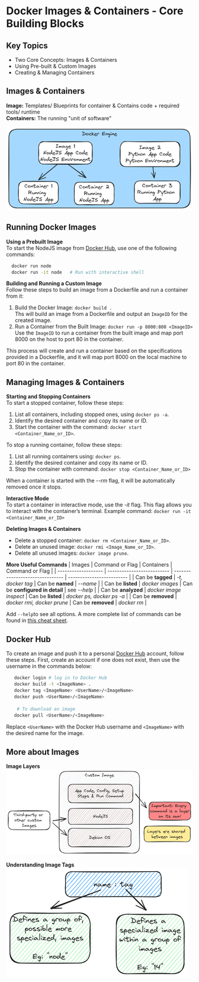 # Docker Images & Containers - Core Building Blocks

## Key Topics

- Two Core Concepts: Images & Containers
- Using Pre-built & Custom Images
- Creating & Managing Containers

## Images & Containers

**Image:** Templates/ Blueprints for container & Contains code + required tools/ runtime<br />
**Containers:** The running "unit of software"

![docker_engine](./docs/image-container.excalidraw.png)

## Running Docker Images

**Using a Prebuilt Image**<br />
To start the NodeJS image from [Docker Hub](https://hub.docker.com/_/node), use one of the following commands:

```bash
  docker run node
  docker run -it node   # Run with interactive shell
```

**Building and Running a Custom Image**<br />
Follow these steps to build an image from a Dockerfile and run a container from it:

1. Build the Docker Image: `docker build .`<br />
   Ths will build an image from a Dockerfile and output an `ImageID` for the created image.<br />
2. Run a Container from the Built Image: `docker run -p 8000:800 <ImageID>`<br />
   Use the `ImageID` to run a container from the built image and map port 8000 on the host to port 80 in the container.

This process will create and run a container based on the specifications provided in a Dockerfile, and it will map port 8000 on the local machine to port 80 in the container.

## Managing Images & Containers

**Starting and Stopping Containers**<br />
To start a stopped container, follow these steps:

1. List all containers, including stopped ones, using `docker ps -a`.
2. Identify the desired container and copy its name or ID.
3. Start the container with the command: `docker start <Container_Name_or_ID>`.

To stop a running container, follow these steps:

1. List all running containers using: `docker ps`.
2. Identify the desired container and copy its name or ID.
3. Stop the container with command: `docker stop <Container_Name_or_ID>`

When a container is started with the _--rm_ flag, it will be automatically removed once it stops.

**Interactive Mode**<br />
To start a container in interactive mode, use the _-it_ flag. This flag allows you to interact with the container’s terminal. Example command: `docker run -it <Container_Name_or_ID>`

**Deleting Images & Containers**<br />

- Delete a stopped container: `docker rm <Container_Name_or_ID>`.
- Delete an unused image: `docker rmi <Image_Name_or_ID>`.
- Delete all unused images: `docker image prune`.

**More Useful Commands**
| Images | Command or Flag | Containers | Command or Flag |
| ------------------- | -------------------------- | ------------------------------- | ------------------------- |
| Can be **tagged** | _-t, docker tag_ | Can be **named** | _--name_ |
| Can be **listed** | _docker images_ | Can be **configured in detail** | see _--help_ |
| Can be **analyzed** | _docker image inspect_ | Can be **listed** | _docker ps, docker ps -a_ |
| Can be **removed** | _docker rmi, docker prune_ | Can be **removed** | _docker rm_ |

Add `--help`to see all options. A more complete list of commands can be found in [this cheat sheet](./docs/cheat-sheet.pdf).

## Docker Hub

To create an image and push it to a personal [Docker Hub](https://hub.docker.com/) account, follow these steps. First, create an account if one does not exist, then use the username in the commands below:

```bash
   docker login # log in to Docker Hub
   docker build -t <ImageName> .
   docker tag <ImageName> <UserName>/<ImageName>
   docker push <UserName>/<ImageName>

    # To download an image
   docker pull <UserName>/<ImageName>
```

Replace `<UserName>` with the Docker Hub username and `<ImageName>` with the desired name for the image.

## More about Images

**Image Layers**
<img src="./docs/layers.excalidraw.png" />

**Understanding Image Tags**<br />
<img src="./docs/image-tag.excalidraw.png" />
